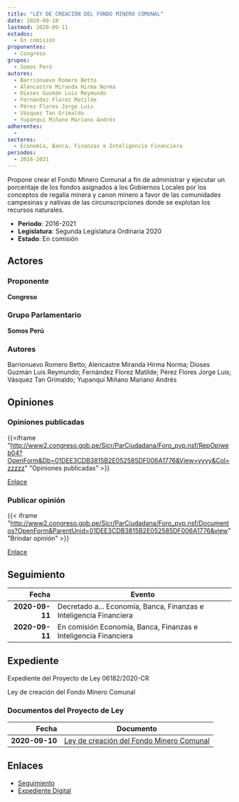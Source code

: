 ```yaml
---
title: "LEY DE CREACIÓN DEL FONDO MINERO COMUNAL"
date: 2020-09-10
lastmod: 2020-09-11
estados: 
  - En comisión
proponentes: 
  - Congreso
grupos: 
  - Somos Perú
autores: 
  - Barrionuevo Romero Betto
  - Alencastre Miranda Hirma Norma
  - Dioses Guzmán Luis Reymundo
  - Fernández Florez Matilde
  - Pérez Flores Jorge Luis
  - Vásquez Tan Grimaldo
  - Yupanqui Miñano Mariano Andrés
adherentes: 
  - 
sectores: 
  - Economía, Banca, Finanzas e Inteligencia Financiera
periodos: 
  - 2016-2021
---
```


Propone crear el Fondo Minero Comunal a fin de administrar y ejecutar un porcentaje de los fondos asignados a los Gobiernos Locales por los conceptos de regalía minera y canon minero a favor de las comunidades campesinas y nativas de las circunscripciones donde se explotan los recursos naturales.

- **Periodo**: 2016-2021
- **Legislatura**: Segunda Legislatura Ordinaria 2020
- **Estado**: En comisión

## Actores

### Proponente

**Congreso**

### Grupo Parlamentario

**Somos Perú**

### Autores

Barrionuevo Romero Betto; Alencastre Miranda Hirma Norma; Dioses Guzmán Luis Reymundo; Fernández Florez Matilde; Pérez Flores Jorge Luis; Vásquez Tan Grimaldo; Yupanqui Miñano Mariano Andrés


## Opiniones

### Opiniones publicadas

{{<iframe "http://www2.congreso.gob.pe/Sicr/ParCiudadana/Foro_pvp.nsf/RepOpiweb04?OpenForm&Db=01DEE3CDB3815B2E052585DF006A1776&View=yyyy&Col=zzzzz" "Opiniones publicadas" >}}

[Enlace](http://www2.congreso.gob.pe/Sicr/ParCiudadana/Foro_pvp.nsf/RepOpiweb04?OpenForm&Db=01DEE3CDB3815B2E052585DF006A1776&View=yyyy&Col=zzzzz)
### Publicar opinión

{{< iframe "http://www2.congreso.gob.pe/Sicr/ParCiudadana/Foro_pvp.nsf/Documentos?OpenForm&ParentUnid=01DEE3CDB3815B2E052585DF006A1776&view" "Brindar opinión" >}}

[Enlace](http://www2.congreso.gob.pe/Sicr/ParCiudadana/Foro_pvp.nsf/Documentos?OpenForm&ParentUnid=01DEE3CDB3815B2E052585DF006A1776&view)

## Seguimiento

| Fecha | Evento |
|------:|--------|
| **2020-09-11** | Decretado a... Economía, Banca, Finanzas e Inteligencia Financiera|
| **2020-09-11** | En comisión Economía, Banca, Finanzas e Inteligencia Financiera|


## Expediente

Expediente del Proyecto de Ley 06182/2020-CR

Ley de creación del Fondo Minero Comunal


### Documentos del Proyecto de Ley

| Fecha | Documento |
|------:|--------|
| **2020-09-10** | [Ley de creación del Fondo Minero Comunal](http://www.leyes.congreso.gob.pe/Documentos/2016_2021/Proyectos_de_Ley_y_de_Resoluciones_Legislativas/PL06182-20200910.pdf) |

## Enlaces 

- [Seguimiento](http://www2.congreso.gob.pehttp://www2.congreso.gob.pe/Sicr/TraDocEstProc/CLProLey2016.nsf/f7fff46988ca05b1052578e100829cc7/82790fd519e1f45f052585e00010a8c9?OpenDocument)
- [Expediente Digital](http://www2.congreso.gob.pehttp://www2.congreso.gob.pe/Sicr/TraDocEstProc/CLProLey2016.nsf/f7fff46988ca05b1052578e100829cc7/82790fd519e1f45f052585e00010a8c9?OpenDocument&Click=05257FB7005EB655.eb71d0cf91d8294e05256cdf006b5706/$Body/0.1C6C)
